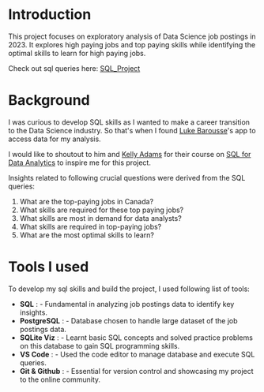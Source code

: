 # Introduction
This project focuses on exploratory analysis of Data Science job postings in 2023. It explores high paying jobs and top paying skills while identifying the optimal skills to learn for high paying jobs.

Check out sql queries here: [SQL_Project](/project_sql/)

# Background
I was curious to develop SQL skills as I wanted to make a career transition to the Data Science industry. So that's when I found [Luke Barousse](https://datanerd.tech)'s app to access data for my analysis. 

I would like to shoutout to him and [Kelly Adams](https://www.kellyjadams.com) for their course on [SQL for Data Analytics](https://www.lukebarousse.com/sql) to inspire me for this project.

Insights related to following crucial questions were derived from the SQL queries:

1. What are the top-paying jobs in Canada?
2. What skills are required for these top paying jobs?
3. What skills are most in demand for data analysts?
4. What skills are required in top-paying jobs?
5. What are the most optimal skills to learn?

# Tools I used

To develop my sql skills and build the project, I used following list of tools:
- **SQL** : - Fundamental in analyzing job postings data to identify key insights.
- **PostgreSQL** : - Database chosen to handle large dataset of the job postings data.
- **SQLite Viz** : - Learnt basic SQL concepts and solved practice problems on this database to gain SQL programming skills.
- **VS Code** : - Used the code editor to manage database and execute SQL queries.
- **Git & Github** : - Essential for version control and showcasing my project to the online community. 
